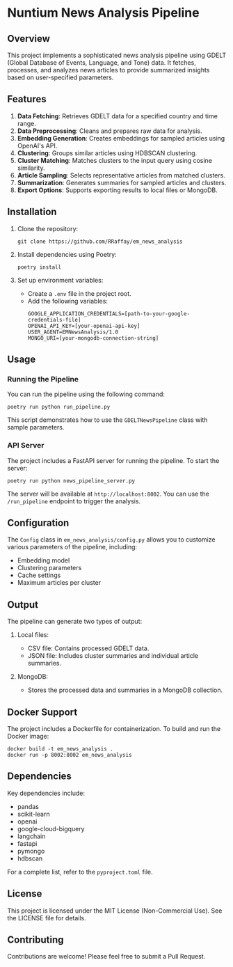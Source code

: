 # Nuntium News Analysis Pipeline

## Overview

This project implements a sophisticated news analysis pipeline using GDELT (Global Database of Events, Language, and Tone) data. It fetches, processes, and analyzes news articles to provide summarized insights based on user-specified parameters.

## Features

1. **Data Fetching**: Retrieves GDELT data for a specified country and time range.
2. **Data Preprocessing**: Cleans and prepares raw data for analysis.
3. **Embedding Generation**: Creates embeddings for sampled articles using OpenAI's API.
4. **Clustering**: Groups similar articles using HDBSCAN clustering.
5. **Cluster Matching**: Matches clusters to the input query using cosine similarity.
6. **Article Sampling**: Selects representative articles from matched clusters.
7. **Summarization**: Generates summaries for sampled articles and clusters.
8. **Export Options**: Supports exporting results to local files or MongoDB.

## Installation

1. Clone the repository:
   ```
   git clone https://github.com/RRaffay/em_news_analysis
   ```

2. Install dependencies using Poetry:
   ```
   poetry install
   ```

3. Set up environment variables:
   - Create a `.env` file in the project root.
   - Add the following variables:
     ```
     GOOGLE_APPLICATION_CREDENTIALS=[path-to-your-google-credentials-file]
     OPENAI_API_KEY=[your-openai-api-key]
     USER_AGENT=EMNewsAnalysis/1.0
     MONGO_URI=[your-mongodb-connection-string]
     ```

## Usage

### Running the Pipeline

You can run the pipeline using the following command:

```
poetry run python run_pipeline.py
```

This script demonstrates how to use the `GDELTNewsPipeline` class with sample parameters.

### API Server

The project includes a FastAPI server for running the pipeline. To start the server:

```
poetry run python news_pipeline_server.py
```

The server will be available at `http://localhost:8002`. You can use the `/run_pipeline` endpoint to trigger the analysis.

## Configuration

The `Config` class in `em_news_analysis/config.py` allows you to customize various parameters of the pipeline, including:

- Embedding model
- Clustering parameters
- Cache settings
- Maximum articles per cluster

## Output

The pipeline can generate two types of output:

1. Local files:
   - CSV file: Contains processed GDELT data.
   - JSON file: Includes cluster summaries and individual article summaries.

2. MongoDB:
   - Stores the processed data and summaries in a MongoDB collection.

## Docker Support

The project includes a Dockerfile for containerization. To build and run the Docker image:

```
docker build -t em_news_analysis .
docker run -p 8002:8002 em_news_analysis
```

## Dependencies

Key dependencies include:
- pandas
- scikit-learn
- openai
- google-cloud-bigquery
- langchain
- fastapi
- pymongo
- hdbscan

For a complete list, refer to the `pyproject.toml` file.

## License

This project is licensed under the MIT License (Non-Commercial Use). See the LICENSE file for details.

## Contributing

Contributions are welcome! Please feel free to submit a Pull Request.
